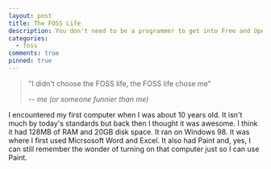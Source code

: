 ```yaml
---
layout: post
title: The FOSS Life
description: You don't need to be a programmer to get into Free and Open-Source Software (FOSS) and you don't need to give up a lot of functionalites when switching from Windows/macOS to GNU/Linux.
categories:
  - foss
comments: true
pinned: true
---
```

> "I didn't choose the FOSS life, the FOSS life chose me"
>
> -- <cite>me (or someone funnier than me)</cite>

I encountered my first computer when I was about 10 years old. It isn't much by today's standards but back then I thought it was awesome. I think it had 128MB of RAM and 20GB disk space. It ran on Windows 98. It was where I first used Micrsosoft Word and Excel. It also had Paint and, yes, I can still remember the wonder of turning on that computer just so I can use Paint.

